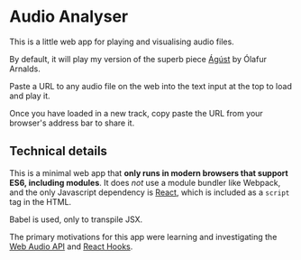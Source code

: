 # Audio Analyser

This is a little web app for playing and visualising audio files.

By default, it will play my version of the superb piece [Ágúst](https://www.youtube.com/watch?v=LYvlmiwEP9M) by Ólafur Arnalds.

Paste a URL to any audio file on the web into the text input at the top to load and play it.

Once you have loaded in a new track, copy paste the URL from your browser's address bar to share it.

## Technical details

This is a minimal web app that **only runs in modern browsers that support ES6, including modules**. It does _not_ use a module bundler like
Webpack, and the only Javascript dependency is [React](https://reactjs.org/), which is included as a `script` tag in the HTML.

Babel is used, only to transpile JSX.

The primary motivations for this app were learning and investigating the [Web Audio API](https://developer.mozilla.org/en-US/docs/Web/API/Web_Audio_API) and
[React Hooks](https://reactjs.org/docs/hooks-intro.html).
